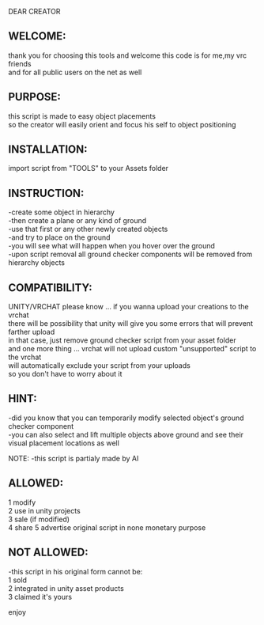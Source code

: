 DEAR CREATOR

WELCOME:
--------
thank you for choosing this tools and welcome this code is for me,my vrc friends  
and for all public users on the net as well

PURPOSE:
--------
this script is made to easy object placements  
so the creator will easily orient and focus his self to object positioning

INSTALLATION:
-------------
import script from "TOOLS" to your Assets folder

INSTRUCTION:
------------
-create some object in hierarchy  
-then create a plane or any kind of ground  
-use that first or any other newly created objects  
-and try to place on the ground  
-you will see what will happen when you hover over the ground  
-upon script removal all ground checker components will be removed from hierarchy objects

COMPATIBILITY:
--------------
UNITY/VRCHAT please know ... if you wanna upload your creations to the vrchat  
there will be possibility that unity will give you some errors that will prevent farther upload  
in that case, just remove ground checker script from your asset folder  
and one more thing ... vrchat will not upload custom "unsupported" script to the vrchat  
will automatically exclude your script from your uploads  
so you don't have to worry about it

HINT:
-----
-did you know that you can temporarily modify selected object's ground checker component  
-you can also select and lift multiple objects above ground and see their visual placement locations as well

NOTE:
-this script is partialy made by AI

ALLOWED:
--------
1 modify  
2 use in unity projects  
3 sale (if modified)  
4 share 5 advertise original script in none monetary purpose

NOT ALLOWED:
------------
-this script in his original form cannot be:  
1 sold  
2 integrated in unity asset products  
3 claimed it's yours

enjoy
